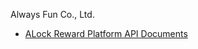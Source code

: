 <style> h1 { display: none } h2 { font-size: 2em !important } </style>
Always Fun Co., Ltd.

- [ALock Reward Platform API Documents](api-doc.md)
